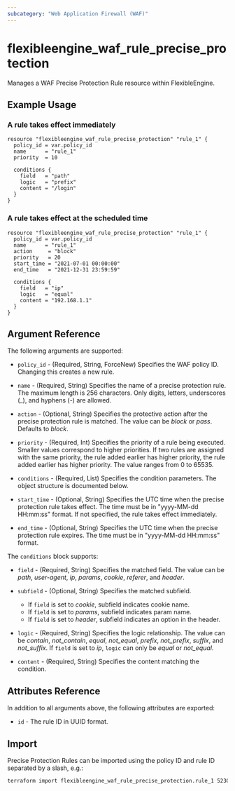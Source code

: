 ```yaml
---
subcategory: "Web Application Firewall (WAF)"
---
```


# flexibleengine_waf_rule_precise_protection

Manages a WAF Precise Protection Rule resource within FlexibleEngine.

## Example Usage

### A rule takes effect immediately

```hcl
resource "flexibleengine_waf_rule_precise_protection" "rule_1" {
  policy_id = var.policy_id
  name      = "rule_1"
  priority  = 10

  conditions {
    field   = "path"
    logic   = "prefix"
    content = "/login"
  }
}
```

### A rule takes effect at the scheduled time

```hcl
resource "flexibleengine_waf_rule_precise_protection" "rule_1" {
  policy_id = var.policy_id
  name      = "rule_1"
  action     = "block"
  priority   = 20
  start_time = "2021-07-01 00:00:00"
  end_time   = "2021-12-31 23:59:59"

  conditions {
    field   = "ip"
    logic   = "equal"
    content = "192.168.1.1"
  }
}
```

## Argument Reference

The following arguments are supported:

* `policy_id` - (Required, String, ForceNew) Specifies the WAF policy ID. Changing this creates a new rule.

* `name` - (Required, String) Specifies the name of a precise protection rule. The maximum length is
  256 characters. Only digits, letters, underscores (_), and hyphens (-) are allowed.

* `action` - (Optional, String) Specifies the protective action after the precise protection rule is matched.
  The value can be *block* or *pass*. Defaults to *block*.

* `priority` - (Required, Int) Specifies the priority of a rule being executed. Smaller values correspond to higher priorities.
  If two rules are assigned with the same priority, the rule added earlier has higher priority, the rule added earlier
  has higher priority. The value ranges from 0 to 65535.

* `conditions` - (Required, List) Specifies the condition parameters. The object structure is documented below.

* `start_time` - (Optional, String) Specifies the UTC time when the precise protection rule takes effect.
  The time must be in "yyyy-MM-dd HH:mm:ss" format.
  If not specified, the rule takes effect immediately.

* `end_time` - (Optional, String) Specifies the UTC time when the precise protection rule expires.
  The time must be in "yyyy-MM-dd HH:mm:ss" format.

The `conditions` block supports:

* `field` - (Required, String) Specifies the matched field. The value can be *path*, *user-agent*, *ip*,
  *params*, *cookie*, *referer*, and *header*.

* `subfield` - (Optional, String) Specifies the matched subfield.
  - If `field` is set to *cookie*, subfield indicates cookie name.
  - If `field` is set to *params*, subfield indicates param name.
  - If `field` is set to *header*, subfield indicates an option in the header.

* `logic` - (Required, String) Specifies the logic relationship. The value can be *contain*, *not_contain*,
  *equal*, *not_equal*, *prefix*, *not_prefix*, *suffix*, and *not_suffix*.
  If `field` is set to *ip*, `logic` can only be *equal* or *not_equal*.

* `content` - (Required, String) Specifies the content matching the condition.

## Attributes Reference

In addition to all arguments above, the following attributes are exported:

* `id` - The rule ID in UUID format.

## Import

Precise Protection Rules can be imported using the policy ID and rule ID
separated by a slash, e.g.:

```sh
terraform import flexibleengine_waf_rule_precise_protection.rule_1 523083f4543c497faecd25fcfcc0b2a0/620801321b254f8fbc7dafa6bbebe652
```
